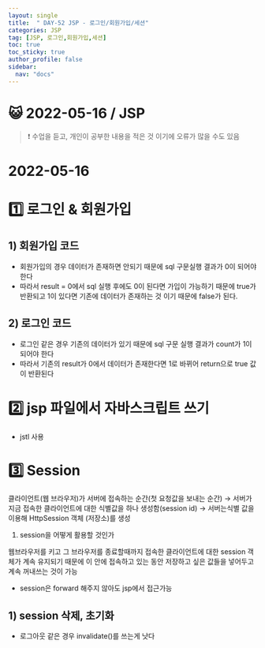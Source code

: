 ```yaml
---
layout: single
title:  " DAY-52 JSP - 로그인/회원가입/세션"
categories: JSP
tag: [JSP, 로그인,회원가입,세션]
toc: true
toc_sticky: true
author_profile: false
sidebar:
  nav: "docs"
---
```




# 😺 2022-05-16 / JSP

<!--Quote-->
> ❗ 수업을 듣고, 개인이 공부한 내용을 적은 것 이기에 오류가 많을 수도 있음


# 2022-05-16

# 1️⃣ 로그인 & 회원가입

## 1) 회원가입 코드

<script src="https://gist.github.com/kimyeong96/f7102465d0f01b04ffa89b97428c0af9.js"></script>

- 회원가입의 경우 데이터가 존재하면 안되기 때문에 sql 구문실행 결과가 0이 되어야 한다
- 따라서 result = 0에서 sql 실행 후에도 0이 된다면 가입이 가능하기 때문에 true가 반환되고 1이 있다면 기존에 데이터가 존재하는 것 이기 때문에 false가 된다.

## 2) 로그인 코드

<script src="https://gist.github.com/kimyeong96/b68b5c77b1b07a46cb593d55346d3ff4.js"></script>

- 로그인 같은 경우 기존의 데이터가 있기 때문에 sql 구문 실행 결과가 count가 1이 되어야 한다
- 따라서 기존의 result가 0에서 데이터가 존재한다면 1로 바뀌어 return으로 true 값이 반환된다

# 2️⃣ jsp 파일에서 자바스크립트 쓰기

<script src="https://gist.github.com/kimyeong96/0a965ce7fa06e671fd705d71387af9d5.js"></script>

- jstl 사용

# 3️⃣ Session

클라이언트(웹 브라우저)가 서버에 접속하는 순간(첫 요청값을 보내는 순간) → 서버가 지금 접속한 클라이언트에 대한 식별값을 하나 생성함(session id) → 서버는식별 값을 이용해 HttpSession 객체 (저장소)를 생성

1. session을 어떻게 활용할 것인가

웹브라우저를 키고 그 브라우저를 종료할때까지 접속한 클라이언트에 대한 session 객체가 계속 유지되기 때문에 이 안에 접속하고 있는 동안 저장하고 싶은 값들을 넣어두고 계속 꺼내쓰는 것이 가능

- session은 forward 해주지 않아도 jsp에서 접근가능

## 1) session 삭제, 초기화

<script src="https://gist.github.com/kimyeong96/1fbcebe1c79ecc0e3cf61860c7131308.js"></script>

- 로그아웃 같은 경우 invalidate()를 쓰는게 낫다